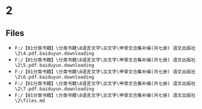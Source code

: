 # 2

## Files

- `F:/【01分类书籍】\分类书籍\8语言文字\古文字\甲骨文合集补编(共七册) 语文出版社\2\4.pdf.baiduyun.downloading`
- `F:/【01分类书籍】\分类书籍\8语言文字\古文字\甲骨文合集补编(共七册) 语文出版社\2\5.pdf.baiduyun.downloading`
- `F:/【01分类书籍】\分类书籍\8语言文字\古文字\甲骨文合集补编(共七册) 语文出版社\2\6.pdf.baiduyun.downloading`
- `F:/【01分类书籍】\分类书籍\8语言文字\古文字\甲骨文合集补编(共七册) 语文出版社\2\7.pdf.baiduyun.downloading`
- `F:/【01分类书籍】\分类书籍\8语言文字\古文字\甲骨文合集补编(共七册) 语文出版社\2\files.md`
